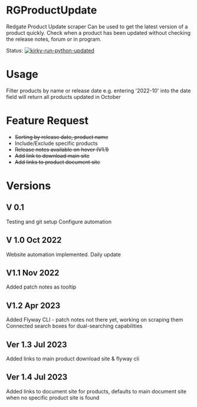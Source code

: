# RGProductUpdate
Redgate Product Update scraper
Can be used to get the latest version of a product quickly. 
Check when a product has been updated without checking the release notes, forum or in program.

Status:
[![kirky-run-python-updated](https://github.com/rekirky/RGProductUpdate/actions/workflows/pythonaction.yml/badge.svg)](https://github.com/rekirky/RGProductUpdate/actions/workflows/pythonaction.yml)  


# Usage
Filter products by name or release date
e.g. entering '2022-10' into the date field will return all products updated in October

# Feature Request
* ~~Sorting by release date, product name~~
* Include/Exclude specific products  
* ~~Release notes available on hover (V1.1)~~
* ~~Add link to download main site~~
* ~~Add links to product document site~~


# Versions
## V 0.1 
Testing and git setup
Configure automation 

## V 1.0 Oct 2022
Website automation implemented. 
Daily update

## V1.1 Nov 2022
Added patch notes as tooltip

## V1.2 Apr 2023
Added Flyway CLI - patch notes not there yet, working on scraping them  
Connected search boxes for dual-searching capabilities

## Ver 1.3 Jul 2023
Added links to main product download site & flyway cli

## Ver 1.4 Jul 2023
Added links to document site for products, defaults to main document site when no specific product site is found